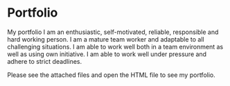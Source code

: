 # Portfolio
My portfolio
I am an enthusiastic, self-motivated, reliable, responsible and hard working person. I am a mature team worker and adaptable to all challenging situations. I am able to work well both in a team environment as well as using own initiative. I am able to work well under pressure and adhere to strict deadlines.

Please see the attached files and open the HTML file to see my portfolio.
